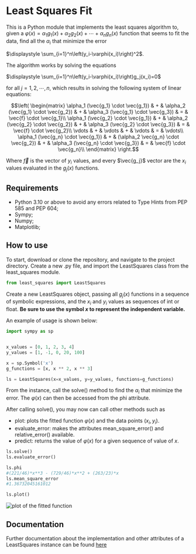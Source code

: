 # Least Squares Fit
This is a Python module that implements the least squares algorithm to, given a $\varphi(x)=\alpha_1g_1(x)+\alpha_2g_2(x)+\cdots+\alpha_ng_n(x)$ function that seems to fit the data, find all the $\alpha_i$ that minimize the error

$\displaystyle \sum_{i=1}^n\left(y_i-\varphi(x_i)\right)^2$.

The algorithm works by solving the equations 

$\displaystyle \sum_{i=1}^n\left(y_i-\varphi(x_i)\right)g_j(x_i)=0$

for all $j=1,2,\cdots,n$, which results in solving the following system of linear equations:

$$\left(
\begin{matrix}
\alpha_1 (\vec{g_1} \cdot \vec{g_1}) & + & \alpha_2 (\vec{g_1} \cdot \vec{g_2})
& + & \alpha_3 (\vec{g_1} \cdot \vec{g_3}) & = & \vec{f} \cdot \vec{g_1}\\
\alpha_1 (\vec{g_2} \cdot \vec{g_1}) & + & \alpha_2 (\vec{g_2} \cdot \vec{g_2})
& + & \alpha_3 (\vec{g_2} \cdot \vec{g_3}) & = & \vec{f} \cdot \vec{g_2}\\
\vdots & + & \vdots & + & \vdots & = & \vdots\\
\alpha_1 (\vec{g_n} \cdot \vec{g_1}) & + & (\alpha_2 \vec{g_n} \cdot \vec{g_2})
& + & \alpha_3 (\vec{g_n} \cdot \vec{g_3}) & = & \vec{f} \cdot \vec{g_n}\\
\end{matrix}
\right.$$

Where $\vec{f}$ is the vector of $y_i$ values, and every $\vec{g_j}$ vector are the $x_i$ values evaluated in the $g_j(x)$ functions.

## Requirements
 -   Python 3.10 or above to avoid any errors related to Type Hints from PEP 585 and PEP 604;
 -   Sympy;
 -   Numpy;
 -   Matplotlib;


## How to use
To start, download or clone the repository, and navigate to the project directory. Create a new  .py file, and import the LeastSquares class from the least_squares module.

```python
from least_squares import LeastSquares
```

Create a new LeastSquares object, passing all $g_j(x)$ functions in a sequence of symbolic expressions, and the $x_i$ and $y_i$ values as sequences of int or float. **Be sure to use the symbol _x_ to represent the independent variable.**

An example of usage is shown below:

```python
import sympy as sp


x_values = [0, 1, 2, 3, 4]
y_values = [1, -1, 0, 20, 100]

x = sp.Symbol('x')
g_functions = [x, x ** 2, x ** 3]

ls = LeastSquares(x=x_values, y=y_values, functions=g_functions)
```

From the instance, call the solve() method to find the $\alpha_i$ that minimize the error. The $\varphi(x)$ can then be accessed from the phi attribute.

After calling solve(), you may now can call other methods such as

-   plot: plots the fitted function $\varphi(x)$ and the data points $(x_i, y_i)$.
-   evaluate_error: makes the attributes mean_square_error() and relative_error() available.
-   predict: returns the value of $\varphi(x)$ for a given sequence of value of $x$.

```python
ls.solve()
ls.evaluate_error()

ls.phi
#(221/46)*x**3 - (729/46)*x**2 + (263/23)*x
ls.mean_square_error
#1.36732045161012

ls.plot()
```
![plot of the fitted function](https://i.ibb.co/hLSsDx9/baixados.png)

## Documentation
Further documentation about the implementation and other attributes of a LeastSquares instance can be found [here](https://andrey-rv.github.io/LeastSquares/)
